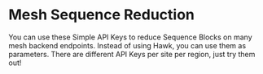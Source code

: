 # Mesh Sequence Reduction
You can use these Simple API Keys to reduce Sequence Blocks on many mesh backend endpoints. Instead of using Hawk, you can use them as parameters.
There are different API Keys per site per region, just try them out!
